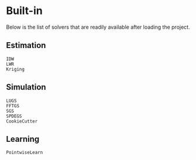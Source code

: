 # Built-in

Below is the list of solvers that are readily available after loading the project.

## Estimation

```@docs
IDW
LWR
Kriging
```

## Simulation

```@docs
LUGS
FFTGS
SGS
SPDEGS
CookieCutter
```

## Learning

```@docs
PointwiseLearn
```

